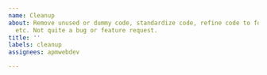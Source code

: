 ```yaml
---
name: Cleanup
about: Remove unused or dummy code, standardize code, refine code to follow best practices,
  etc. Not quite a bug or feature request.
title: ''
labels: cleanup
assignees: apmwebdev

---
```




